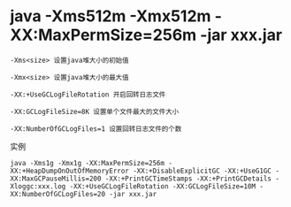 # java -Xms512m -Xmx512m -XX:MaxPermSize=256m -jar xxx.jar
```
-Xms<size> 设置java堆大小的初始值

-Xmx<size> 设置java堆大小的最大值

-XX:+UseGCLogFileRotation 开启回转日志文件

-XX:GCLogFileSize=8K 设置单个文件最大的文件大小

-XX:NumberOfGCLogFiles=1 设置回转日志文件的个数
```

实例
```
java -Xms1g -Xmx1g -XX:MaxPermSize=256m -XX:+HeapDumpOnOutOfMemoryError -XX:+DisableExplicitGC -XX:+UseG1GC -XX:MaxGCPauseMillis=200 -XX:+PrintGCTimeStamps -XX:+PrintGCDetails -Xloggc:xxx.log -XX:+UseGCLogFileRotation -XX:GCLogFileSize=10M -XX:NumberOfGCLogFiles=20 -jar xxx.jar
```
